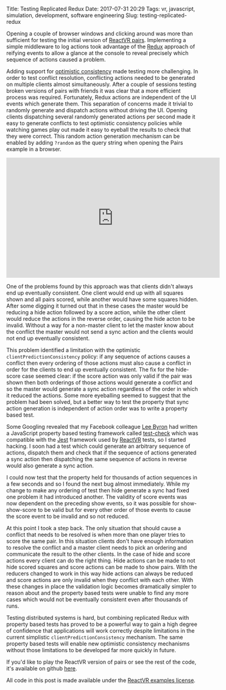 Title: Testing Replicated Redux
Date: 2017-07-31 20:29
Tags: vr, javascript, simulation, development, software engineering
Slug: testing-replicated-redux

Opening a couple of browser windows and clicking around was more than
sufficient for testing the initial version of [ReactVR
pairs](http://jimpurbrick.com/2017/01/04/vr-redux/). Implementing a
simple middleware to log actions took advantage of the
[Redux](http://redux.js.org/) approach of reifying events to allow a
glance at the console to reveal precisely which sequence of actions
caused a problem.

Adding support for [optimistic
consistency](http://jimpurbrick.com/2017/07/04/react-vr-redux-revisited/)
made testing more challenging. In order to test conflict resolution,
conflicting actions needed to be generated on multiple clients almost
simultaneously. After a couple of sessions testing broken versions of
pairs with friends it was clear that a more efficient process was
required. Fortunately, Redux actions are independent of the UI events
which generate them. This separation of concerns made it trivial to
randomly generate and dispatch actions without driving the UI. Opening
clients dispatching several randomly generated actions per second made
it easy to generate conflicts to test optimistic consistency policies
while watching games play out made it easy to eyeball the results to
check that they were correct. This random action generation mechanism
can be enabled by adding `?random` as the query string when opening
the Pairs example in a browser.

<div class="flex-video"><iframe width="560" height="315" src="https://www.youtube.com/embed/RgjhPTVjjQI?rel=0&amp;controls=0&amp;showinfo=0" frameborder="0" allowfullscreen></iframe></div>

One of the problems found by this approach was that clients didn't
always end up eventually consistent. One client would end up with all
squares shown and all pairs scored, while another would have some
squares hidden. After some digging it turned out that in these cases
the master would be reducing a hide action followed by a score action,
while the other client would reduce the actions in the reverse order,
causing the hide acton to be invalid. Without a way for a non-master
client to let the master know about the conflict the master would not
send a sync action and the clients would not end up eventually
consistent.

This problem identified a limitation with the optimistic
`clientPredictionConsistency` policy: if any sequence of actions
causes a conflict then every ordering of those actions must also cause
a conflict in order for the clients to end up eventually
consistent. The fix for the hide-score case seemed clear: if the score
action was only valid if the pair was shown then both orderings of
those actions would generate a conflict and so the master would
generate a sync action regardless of the order in which it reduced the
actions.  Some more eyeballing seemed to suggest that the problem had
been solved, but a better way to test the property that sync action
generation is independent of action order was to write a property
based test.

Some Googling revealed that my Facebook colleague [Lee
Byron](https://twitter.com/leeb) had written a JavaScript property
based testing framework called
[test-check](https://github.com/leebyron/testcheck-js) which was
compatible with the [Jest](https://facebook.github.io/jest/) framework
used by [ReactVR](https://facebook.github.io/react-vr/) tests, so I started
hacking. I soon had a test which could generate an arbitrary sequence of
actions, dispatch them and check that if the sequence of actions generated a
sync action then dispatching the
same sequence of actions in reverse would also generate a sync
action.

<script src="http://gist-it.appspot.com/https://github.com/facebook/react-vr/blob/1b1d323cf0063e57c60a7209369cd8097dfb9beb/Examples/Pairs/property.spec.js?slice=114:134&footer=0"></script>

I could now test that the property held for thousands of action
sequences in a few seconds and so I found the next bug almost
immediately. While my change to make any ordering of test then hide
generate a sync had fixed one problem it had introduced another. The
validity of score events was now dependent on the preceding show
events, so it was possible for show-show-score to be valid but for
every other order of those events to cause the score event to be
invalid and so not reduced.

At this point I took a step back. The only situation that should cause
a conflict that needs to be resolved is when more than one player
tries to score the same pair. In this situation clients don't have
enough information to resolve the conflict and a master client needs
to pick an ordering and communicate the result to the other
clients. In the case of hide and score actions every client can do the
right thing. Hide actions can be made to not hide scored squares and
score actions can be made to show pairs. With the reducers changed to
work in this way hide actions can always be reduced and score actions
are only invalid when they conflict with each other. With these
changes in place the validation logic becomes dramatically simpler to
reason about and the property based tests were unable to find any more
cases which would not be eventually consistent even after thousands of
runs.

Testing distributed systems is hard, but combining replicated Redux
with property based tests has proved to be a powerful way to gain a
high degree of confidence that applications will work correctly
despite limitations in the current simplistic
`clientPredictionConsistency` mechanism. The same property based tests
will enable new optimistic consistency mechanisms without those
limitations to be developed far more quickly in future.

If you'd like to play the ReactVR version of pairs or see the rest of
the code, it's available on github
[here](https://github.com/facebook/react-vr/tree/master/Examples/Pairs).

All code in this post is made available under the [ReactVR examples
license](https://github.com/facebook/react-vr/blob/master/LICENSE-examples).
